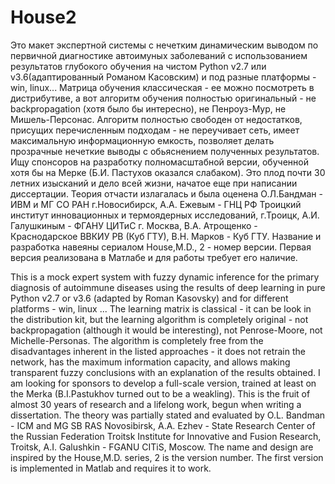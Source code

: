 # House2

Это макет экспертной системы с нечетким динамическим выводом по первичной диагностике автоимуных 
заболеваний с использованием результатов глубокого обучения на чистом Python v2.7 или v3.6(адаптированный Романом Касовским) и под разные платформы - win, linux... 
Матрица обучения классическая - ее можно посмотреть в дистрибутиве, а вот алгоритм обучения полностью оригинальный - не backpropagation (хотя было бы интересно), не Пенроуз-Мур, не Мишель-Персонас. Алгоритм полностью свободен от недостатков, присущих перечисленным подходам - не переучивает сеть, имеет максимальную информационную емкость, позволяет делать прозрачные нечеткие выводы с обьяснением полученных результатов.
Ищу спонсоров на разработку полномасштабной версии, обученной хотя бы на Мерке (Б.И. Пастухов оказался слабаком). Это плод почти 30 летних изысканий и дело всей жизни, начатое еще при написании диссертации. Теория отчасти излагалась и была оценена О.Л.Бандман - ИВМ и МГ СО РАН г.Новосибирск, 
А.А. Ежевым - ГНЦ РФ Троицкий институт инновационных и термоядерных исследований, г.Троицк, А.И. Галушкиным -  ФГАНУ ЦИТиС г. Москва, В.А. Атрощенко - Краснодарское ВВКИУ РВ (Куб ГТУ), В.Н. Марков - Куб ГТУ.
Название и разработка навеяны сериалом House,M.D., 2 - номер версии. 
Первая версия реализована в Матлабе и для работы требует его наличие.







This is a mock expert system with fuzzy dynamic inference for the primary diagnosis of autoimmune diseases using the results of deep learning in pure Python v2.7 or v3.6 (adapted by Roman Kasovsky) and for different platforms - win, linux ... The learning matrix is ​​classical - it can be look in the distribution kit, but the learning algorithm is completely original - not backpropagation (although it would be interesting), not Penrose-Moore, not Michelle-Personas. The algorithm is completely free from the disadvantages inherent in the listed approaches - it does not retrain the network, has the maximum information capacity, and allows making transparent fuzzy conclusions with an explanation of the results obtained. I am looking for sponsors to develop a full-scale version, trained at least on the Merka (B.I.Pastukhov turned out to be a weakling). This is the fruit of almost 30 years of research and a lifelong work, begun when writing a dissertation. The theory was partially stated and evaluated by O.L. Bandman - ICM and MG SB RAS Novosibirsk, A.A. Ezhev - State Research Center of the Russian Federation Troitsk Institute for Innovative and Fusion Research, Troitsk, A.I. Galushkin - FGANU CITiS, Moscow. The name and design are inspired by the House,M.D. series, 2 is the version number. The first version is implemented in Matlab and requires it to work.
